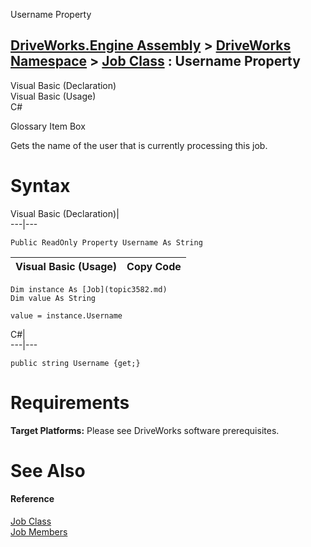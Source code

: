 Username Property   
  
[DriveWorks.Engine Assembly](topic2156.md) > [DriveWorks Namespace](topic2159.md) > [Job Class](topic3582.md) : Username Property  
---  
  
Visual Basic (Declaration)    
Visual Basic (Usage)    
C# 

Glossary Item Box

Gets the name of the user that is currently processing this job. 

# Syntax

Visual Basic (Declaration)|   
---|---  
      
    
    Public ReadOnly Property Username As String  
  
Visual Basic (Usage)| Copy Code  
---|---  
      
    
    Dim instance As [Job](topic3582.md)
    Dim value As String
     
    value = instance.Username  
  
C#|   
---|---  
      
    
    public string Username {get;}  
  
# Requirements

**Target Platforms:** Please see DriveWorks software prerequisites.

# See Also

#### Reference

[Job Class](topic3582.md)   
[Job Members](topic3583.md)


